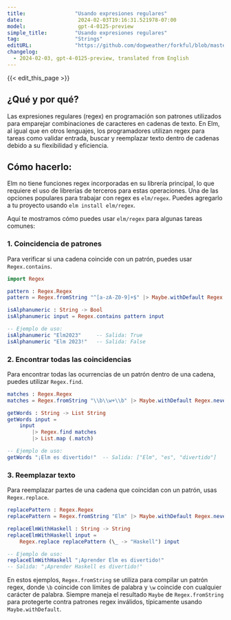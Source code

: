```yaml
---
title:                "Usando expresiones regulares"
date:                  2024-02-03T19:16:31.521978-07:00
model:                 gpt-4-0125-preview
simple_title:         "Usando expresiones regulares"
tag:                  "Strings"
editURL:              "https://github.com/dogweather/forkful/blob/master/content/es/elm/using-regular-expressions.md"
changelog:
  - 2024-02-03, gpt-4-0125-preview, translated from English
---
```


{{< edit_this_page >}}

## ¿Qué y por qué?
Las expresiones regulares (regex) en programación son patrones utilizados para emparejar combinaciones de caracteres en cadenas de texto. En Elm, al igual que en otros lenguajes, los programadores utilizan regex para tareas como validar entrada, buscar y reemplazar texto dentro de cadenas debido a su flexibilidad y eficiencia.

## Cómo hacerlo:
Elm no tiene funciones regex incorporadas en su librería principal, lo que requiere el uso de librerías de terceros para estas operaciones. Una de las opciones populares para trabajar con regex es `elm/regex`. Puedes agregarlo a tu proyecto usando `elm install elm/regex`.

Aquí te mostramos cómo puedes usar `elm/regex` para algunas tareas comunes:

### 1. Coincidencia de patrones
Para verificar si una cadena coincide con un patrón, puedes usar `Regex.contains`.

```elm
import Regex

pattern : Regex.Regex
pattern = Regex.fromString "^[a-zA-Z0-9]+$" |> Maybe.withDefault Regex.never

isAlphanumeric : String -> Bool
isAlphanumeric input = Regex.contains pattern input

-- Ejemplo de uso:
isAlphanumeric "Elm2023"     -- Salida: True
isAlphanumeric "Elm 2023!"   -- Salida: False
```

### 2. Encontrar todas las coincidencias
Para encontrar todas las ocurrencias de un patrón dentro de una cadena, puedes utilizar `Regex.find`.

```elm
matches : Regex.Regex
matches = Regex.fromString "\\b\\w+\\b" |> Maybe.withDefault Regex.never

getWords : String -> List String
getWords input = 
    input
        |> Regex.find matches
        |> List.map (.match)

-- Ejemplo de uso:
getWords "¡Elm es divertido!"  -- Salida: ["Elm", "es", "divertido"]
```

### 3. Reemplazar texto
Para reemplazar partes de una cadena que coincidan con un patrón, usas `Regex.replace`.

```elm
replacePattern : Regex.Regex
replacePattern = Regex.fromString "Elm" |> Maybe.withDefault Regex.never

replaceElmWithHaskell : String -> String
replaceElmWithHaskell input = 
    Regex.replace replacePattern (\_ -> "Haskell") input

-- Ejemplo de uso:
replaceElmWithHaskell "¡Aprender Elm es divertido!"  
-- Salida: "¡Aprender Haskell es divertido!"
```

En estos ejemplos, `Regex.fromString` se utiliza para compilar un patrón regex, donde `\b` coincide con límites de palabra y `\w` coincide con cualquier carácter de palabra. Siempre maneja el resultado `Maybe` de `Regex.fromString` para protegerte contra patrones regex inválidos, típicamente usando `Maybe.withDefault`.

